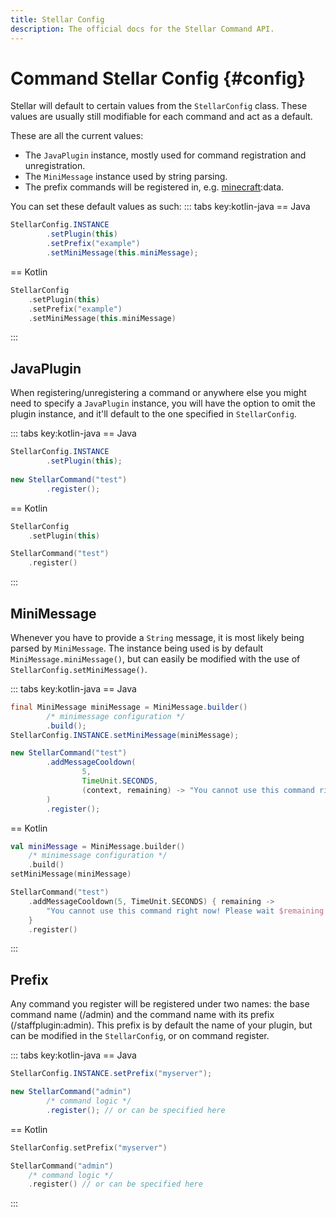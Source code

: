 ```yaml
---
title: Stellar Config
description: The official docs for the Stellar Command API.
---
```


# Command Stellar Config {#config}

Stellar will default to certain values from the `StellarConfig` class. These values are usually still modifiable for each command and act as a default. 

These are all the current values:
- The `JavaPlugin` instance, mostly used for command registration and unregistration.
- The `MiniMessage` instance used by string parsing.
- The prefix commands will be registered in, e.g. <u>minecraft</u>:data.

You can set these default values as such:
::: tabs key:kotlin-java
== Java
```Java
StellarConfig.INSTANCE
        .setPlugin(this)
        .setPrefix("example")
        .setMiniMessage(this.miniMessage);
```
== Kotlin
```Kotlin
StellarConfig
    .setPlugin(this)
    .setPrefix("example")
    .setMiniMessage(this.miniMessage)
```
:::

## JavaPlugin

When registering/unregistering a command or anywhere else you might need to specify a `JavaPlugin` instance, you will have the option to omit the plugin instance, and it'll default to the one specified in `StellarConfig`.

::: tabs key:kotlin-java
== Java
```Java
StellarConfig.INSTANCE
        .setPlugin(this);
 
new StellarCommand("test")
        .register();
```
== Kotlin
```Kotlin
StellarConfig
    .setPlugin(this)

StellarCommand("test")
    .register()
```
:::

## MiniMessage

Whenever you have to provide a `String` message, it is most likely being parsed by `MiniMessage`. The instance being used is by default `MiniMessage.miniMessage()`, but can easily be modified with the use of `StellarConfig.setMiniMessage()`.

::: tabs key:kotlin-java
== Java
```Java
final MiniMessage miniMessage = MiniMessage.builder()
        /* minimessage configuration */
        .build();
StellarConfig.INSTANCE.setMiniMessage(miniMessage);

new StellarCommand("test")
        .addMessageCooldown(
                5,
                TimeUnit.SECONDS,
                (context, remaining) -> "You cannot use this command right now! Please wait " + remaining + " more seconds."
        )
        .register();
```
== Kotlin
```Kotlin
val miniMessage = MiniMessage.builder()
    /* minimessage configuration */
    .build()
setMiniMessage(miniMessage)

StellarCommand("test")
    .addMessageCooldown(5, TimeUnit.SECONDS) { remaining ->
        "You cannot use this command right now! Please wait $remaining more seconds."
    }
    .register()
```
:::

## Prefix

Any command you register will be registered under two names: the base command name (/admin) and the command name with its prefix (/staffplugin:admin). This prefix is by default the name of your plugin, but can be modified in the `StellarConfig`, or on command register.

::: tabs key:kotlin-java
== Java
```Java
StellarConfig.INSTANCE.setPrefix("myserver");

new StellarCommand("admin")
        /* command logic */
        .register(); // or can be specified here
```
== Kotlin
```Kotlin
StellarConfig.setPrefix("myserver")

StellarCommand("admin")
    /* command logic */
    .register() // or can be specified here
```
:::